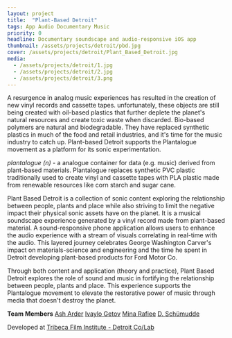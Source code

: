 ```yaml
---
layout: project
title:  "Plant-Based Detroit"
tags: App Audio Documentary Music
priority: 0
headline: Documentary soundscape and audio-responsive iOS app
thumbnail: /assets/projects/detroit/pbd.jpg
cover: /assets/projects/detroit/Plant_Based_Detroit.jpg
media:
  - /assets/projects/detroit/1.jpg
  - /assets/projects/detroit/2.jpg
  - /assets/projects/detroit/3.png
---
```

A resurgence in analog music experiences has resulted in the creation of new vinyl records and cassette tapes. unfortunately, these objects are still being created with oil-based plastics that further deplete the planet's natural resources and create toxic waste when discarded. Bio-based polymers are natural and biodegradable. They have replaced synthetic plastics in much of the food and retail industries, and it's time for the music industry to catch up. Plant-based Detroit supports the Plantalogue movement as a platform for its sonic experimentation.

*plantalogue (n)* - a analogue container for data (e.g. music) derived from plant-based materials. Plantalogue replaces synthetic PVC plastic traditionally used to create vinyl and cassette tapes with PLA plastic made from renewable resources like corn starch and sugar cane.

Plant Based Detroit is a collection of sonic content exploring the relationship between people, plants and place while also striving to limit the negative impact their physical sonic assets have on the planet. It is a musical soundscape experience generated by a vinyl record made from plant-based material. A sound-responsive phone application allows users to enhance the audio experience with a stream of visuals correlating in real-time with the audio. This layered journey celebrates George Washington Carver's impact on materials-science and engineering and the time he spent in Detroit developing plant-based products for Ford Motor Co.

Through both content and application (theory and practice), Plant Based Detroit explores the role of sound and music in fortifying the relationship between people, plants and place. This experience supports the Plantalogue movement to elevate the restorative power of music through media that doesn't destroy the planet.

**Team Members**
[Ash Arder](http://www.asharder.com/about/)
[Ivaylo Getov]()
[Mina Rafiee](http://www.minarafiee.com/)
[D. Schümudde](http://schmud.de/)

Developed at [Tribeca Film Institute -  Detroit Co/Lab](https://tribecafilminstitute.org/events/detail/interactive_storytelling_lab)
